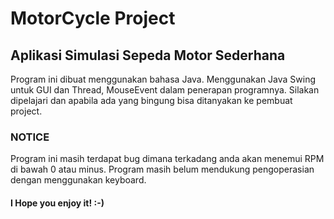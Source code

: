 # MotorCycle Project
## Aplikasi Simulasi Sepeda Motor Sederhana

Program ini dibuat menggunakan bahasa Java. Menggunakan Java Swing untuk GUI dan Thread, MouseEvent dalam penerapan programnya. Silakan dipelajari dan apabila ada yang bingung bisa ditanyakan ke pembuat project.

### NOTICE

Program ini masih terdapat bug dimana terkadang anda akan menemui RPM di bawah 0 atau minus. Program masih belum mendukung pengoperasian dengan menggunakan keyboard.

#### I Hope you enjoy it! :-)
